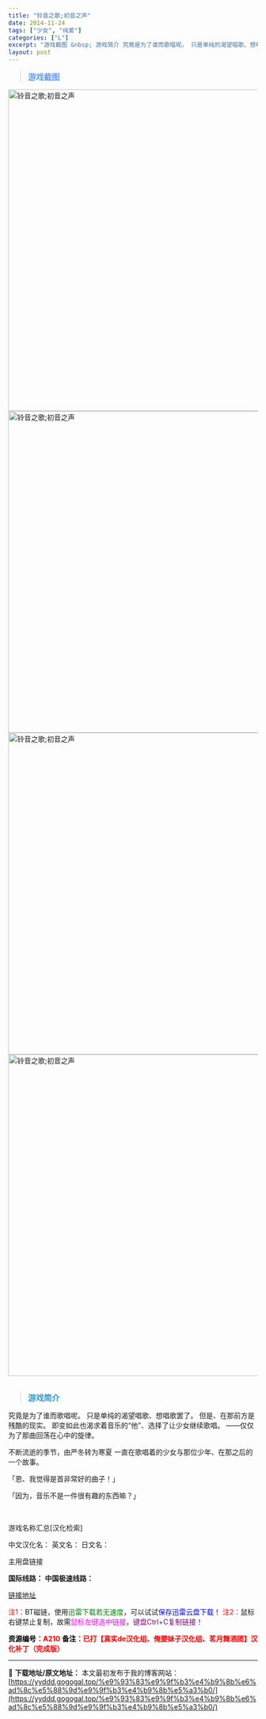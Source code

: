 ```yaml
---
title: "铃音之歌;初音之声"
date: 2014-11-24
tags: ["少女", "纯爱"]
categories: ["L"]
excerpt: "游戏截图 &nbsp; 游戏简介 究竟是为了谁而歌唱呢。 只是单纯的渴望唱歌、想唱歌罢了。 但是、在那前方是残酷的现实。 即变如此也渴求着音乐的“他”、选择了让少女继续歌唱。 ——仅仅为了那曲回荡在心中的旋律。 不断流逝的季节，由严冬转为寒夏 一直在歌唱着的少女与那位少年、在那之后的一个故事。 「恩&hellip;"
layout: post
---
```


<div>
<blockquote><b><span style="font-size: 12pt; color: #6699ff;">游戏截图</span></b></blockquote>
<div><img title="点击放大" src="https://yyddd.gogogal.top/wp-content/uploads/2025/04/20250430_6811e7016c208.webp" alt="铃音之歌;初音之声" width="650" /></div>
<div><img title="点击放大" src="https://yyddd.gogogal.top/wp-content/uploads/2025/04/20250430_6811e7036ba22.webp" alt="铃音之歌;初音之声" width="650" /></div>
<div><img title="点击放大" src="https://yyddd.gogogal.top/wp-content/uploads/2025/04/20250430_6811e705c1725.webp" alt="铃音之歌;初音之声" width="650" /></div>
<div><img title="点击放大" src="https://yyddd.gogogal.top/wp-content/uploads/2025/04/20250430_6811e7093a521.webp" alt="铃音之歌;初音之声" width="650" /></div>
&nbsp;
<blockquote><b><span style="font-size: 12pt; color: #3399cc;">游戏简介</span></b></blockquote>
<div>究竟是为了谁而歌唱呢。
只是单纯的渴望唱歌、想唱歌罢了。
但是、在那前方是残酷的现实。
即变如此也渴求着音乐的“他”、选择了让少女继续歌唱。
——仅仅为了那曲回荡在心中的旋律。

不断流逝的季节，由严冬转为寒夏
一直在歌唱着的少女与那位少年、在那之后的一个故事。

「恩、我觉得是首非常好的曲子！」

「因为，音乐不是一件很有趣的东西嘛？」</div>
&nbsp;

游戏名称汇总[汉化检索]

中文汉化名：
英文名：
日文名：
</div>
<div class="panel panel-primary">
<div class="panel-heading">主用盘链接</div>
<div class="panel-body">

<b>国际线路：</b>
<b>中国极速线路：</b>

<!--wechatfans start-->

<a href="https://pan.xunlei.com/s/VORf2DHvddp-cf7WskG-tYoYA1?pwd=usiu#">链接地址</a>

<!--wechatfans end-->
<span style="color: #ff0000;">注1：</span>BT磁链，使用<span style="color: #008000;">迅雷下载若无速度</span>，可以试试<span style="color: #0000ff;">保存迅雷云盘下载！</span>
<span style="color: #ff0000;">注2：</span>鼠标右键禁止复制，故需<span style="color: #ff00ff;">鼠标左键选中链接</span>，<span style="color: #800080;">键盘Ctrl+C复制链接！</span>

</div>
<div class="panel-footer"><span style="color: #ff0000;"><b><span style="color: #000000;">资源编号</span>：A210</b></span>
<span style="color: #ff0000;"><b><span style="color: #000000;">备注</span>：已打【真实de汉化组、俺要妹子汉化组、茗月舞酒团】汉化补丁（完成版）</b></span></div>
</div>

---
📖 **下载地址/原文地址：** 本文最初发布于我的博客网站：[https://yyddd.gogogal.top/%e9%93%83%e9%9f%b3%e4%b9%8b%e6%ad%8c%e5%88%9d%e9%9f%b3%e4%b9%8b%e5%a3%b0/](https://yyddd.gogogal.top/%e9%93%83%e9%9f%b3%e4%b9%8b%e6%ad%8c%e5%88%9d%e9%9f%b3%e4%b9%8b%e5%a3%b0/)
